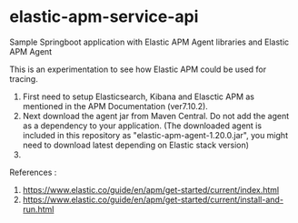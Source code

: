 # elastic-apm-service-api
Sample Springboot application with Elastic APM Agent libraries and Elastic APM Agent

This is an experimentation to see how Elastic APM could be used for tracing.

1) First need to setup Elasticsearch, Kibana and Elasctic APM as mentioned in the APM Documentation (ver7.10.2).
2) Next download the agent jar from Maven Central. Do not add the agent as a dependency to your application.
(The downloaded agent is included in this repository as "elastic-apm-agent-1.20.0.jar", you might need to download latest depending on Elastic stack version)
3) 



References :<br>
1) https://www.elastic.co/guide/en/apm/get-started/current/index.html
2) https://www.elastic.co/guide/en/apm/get-started/current/install-and-run.html
